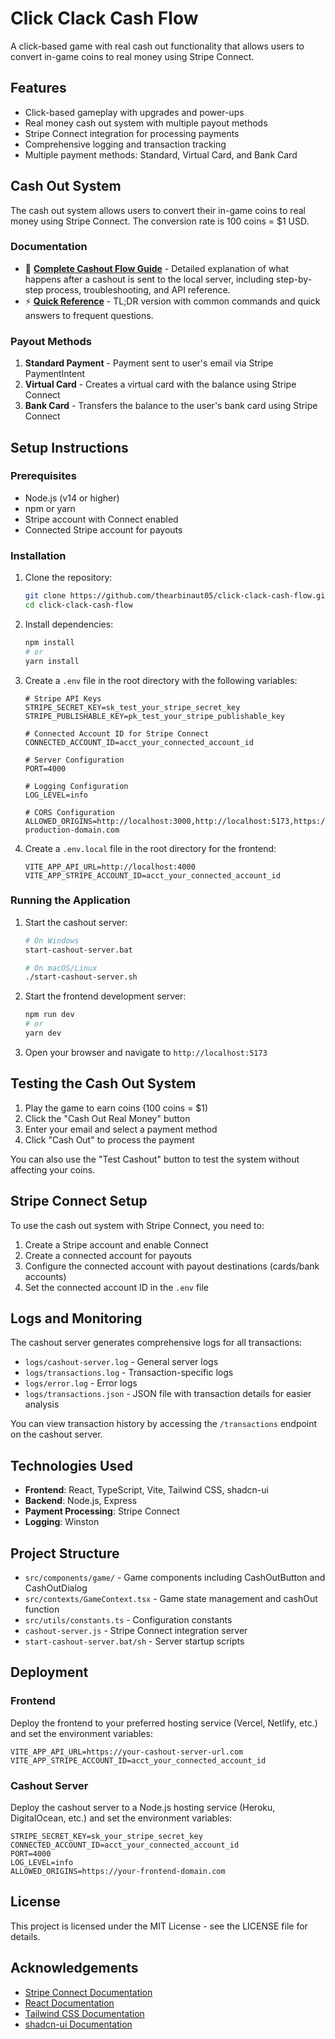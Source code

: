 # Click Clack Cash Flow

A click-based game with real cash out functionality that allows users to convert in-game coins to real money using Stripe Connect.

## Features

- Click-based gameplay with upgrades and power-ups
- Real money cash out system with multiple payout methods
- Stripe Connect integration for processing payments
- Comprehensive logging and transaction tracking
- Multiple payment methods: Standard, Virtual Card, and Bank Card

## Cash Out System

The cash out system allows users to convert their in-game coins to real money using Stripe Connect. The conversion rate is 100 coins = $1 USD.

### Documentation

- 📖 **[Complete Cashout Flow Guide](CASHOUT_FLOW_GUIDE.md)** - Detailed explanation of what happens after a cashout is sent to the local server, including step-by-step process, troubleshooting, and API reference.
- ⚡ **[Quick Reference](CASHOUT_QUICK_REFERENCE.md)** - TL;DR version with common commands and quick answers to frequent questions.

### Payout Methods

1. **Standard Payment** - Payment sent to user's email via Stripe PaymentIntent
2. **Virtual Card** - Creates a virtual card with the balance using Stripe Connect
3. **Bank Card** - Transfers the balance to the user's bank card using Stripe Connect

## Setup Instructions

### Prerequisites

- Node.js (v14 or higher)
- npm or yarn
- Stripe account with Connect enabled
- Connected Stripe account for payouts

### Installation

1. Clone the repository:
   ```sh
   git clone https://github.com/thearbinaut05/click-clack-cash-flow.git
   cd click-clack-cash-flow
   ```

2. Install dependencies:
   ```sh
   npm install
   # or
   yarn install
   ```

3. Create a `.env` file in the root directory with the following variables:
   ```
   # Stripe API Keys
   STRIPE_SECRET_KEY=sk_test_your_stripe_secret_key
   STRIPE_PUBLISHABLE_KEY=pk_test_your_stripe_publishable_key

   # Connected Account ID for Stripe Connect
   CONNECTED_ACCOUNT_ID=acct_your_connected_account_id

   # Server Configuration
   PORT=4000

   # Logging Configuration
   LOG_LEVEL=info

   # CORS Configuration
   ALLOWED_ORIGINS=http://localhost:3000,http://localhost:5173,https://your-production-domain.com
   ```

4. Create a `.env.local` file in the root directory for the frontend:
   ```
   VITE_APP_API_URL=http://localhost:4000
   VITE_APP_STRIPE_ACCOUNT_ID=acct_your_connected_account_id
   ```

### Running the Application

1. Start the cashout server:
   ```sh
   # On Windows
   start-cashout-server.bat

   # On macOS/Linux
   ./start-cashout-server.sh
   ```

2. Start the frontend development server:
   ```sh
   npm run dev
   # or
   yarn dev
   ```

3. Open your browser and navigate to `http://localhost:5173`

## Testing the Cash Out System

1. Play the game to earn coins (100 coins = $1)
2. Click the "Cash Out Real Money" button
3. Enter your email and select a payment method
4. Click "Cash Out" to process the payment

You can also use the "Test Cashout" button to test the system without affecting your coins.

## Stripe Connect Setup

To use the cash out system with Stripe Connect, you need to:

1. Create a Stripe account and enable Connect
2. Create a connected account for payouts
3. Configure the connected account with payout destinations (cards/bank accounts)
4. Set the connected account ID in the `.env` file

## Logs and Monitoring

The cashout server generates comprehensive logs for all transactions:

- `logs/cashout-server.log` - General server logs
- `logs/transactions.log` - Transaction-specific logs
- `logs/error.log` - Error logs
- `logs/transactions.json` - JSON file with transaction details for easier analysis

You can view transaction history by accessing the `/transactions` endpoint on the cashout server.

## Technologies Used

- **Frontend**: React, TypeScript, Vite, Tailwind CSS, shadcn-ui
- **Backend**: Node.js, Express
- **Payment Processing**: Stripe Connect
- **Logging**: Winston

## Project Structure

- `src/components/game/` - Game components including CashOutButton and CashOutDialog
- `src/contexts/GameContext.tsx` - Game state management and cashOut function
- `src/utils/constants.ts` - Configuration constants
- `cashout-server.js` - Stripe Connect integration server
- `start-cashout-server.bat/sh` - Server startup scripts

## Deployment

### Frontend

Deploy the frontend to your preferred hosting service (Vercel, Netlify, etc.) and set the environment variables:

```
VITE_APP_API_URL=https://your-cashout-server-url.com
VITE_APP_STRIPE_ACCOUNT_ID=acct_your_connected_account_id
```

### Cashout Server

Deploy the cashout server to a Node.js hosting service (Heroku, DigitalOcean, etc.) and set the environment variables:

```
STRIPE_SECRET_KEY=sk_your_stripe_secret_key
CONNECTED_ACCOUNT_ID=acct_your_connected_account_id
PORT=4000
LOG_LEVEL=info
ALLOWED_ORIGINS=https://your-frontend-domain.com
```

## License

This project is licensed under the MIT License - see the LICENSE file for details.

## Acknowledgements

- [Stripe Connect Documentation](https://stripe.com/docs/connect)
- [React Documentation](https://reactjs.org/docs/getting-started.html)
- [Tailwind CSS Documentation](https://tailwindcss.com/docs)
- [shadcn-ui Documentation](https://ui.shadcn.com)

